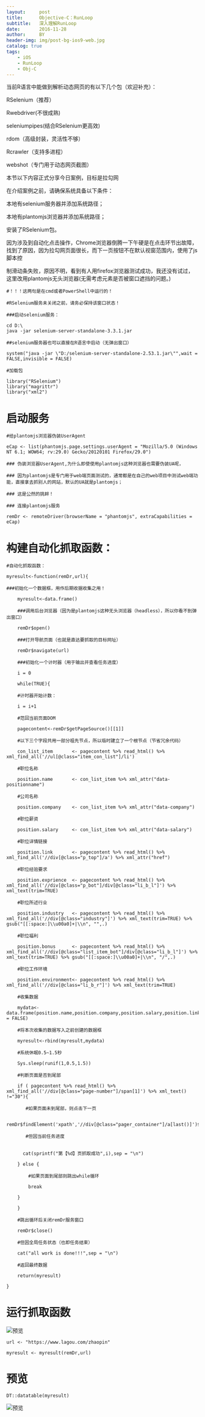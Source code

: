 ```yaml
---
layout:     post
title:      Objective-C：RunLoop
subtitle:   深入理解RunLoop
date:       2016-11-28
author:     BY
header-img: img/post-bg-ios9-web.jpg
catalog: true
tags:
    - iOS
    - RunLoop
    - Obj-C
---
```


当前R语言中能做到解析动态网页的有以下几个包（欢迎补充）：

RSelenium（推荐）

Rwebdriver(不很成熟)

seleniumpipes(结合RSelenium更高效)

rdom（高级封装，灵活性不够）

Rcrawler（支持多进程）

webshot（专门用于动态网页截图）

本节以下内容正式分享今日案例，目标是拉勾网

在介绍案例之前，请确保系统具备以下条件：

本地有selenium服务器并添加系统路径；

本地有plantomjs浏览器并添加系统路径；

安装了RSelenium包。

因为涉及到自动化点击操作，Chrome浏览器倒腾一下午硬是在点击环节出故障，找到了原因，因为拉勾网页面很长，而下一页按钮不在默认视窗范围内，使用了js脚本控

制滑动条失败，原因不明，看到有人用firefox浏览器测试成功，我还没有试过，这里改用plantomjs无头浏览器(无需考虑元素是否被窗口遮挡的问题。)

	#！！！这两句是在cmd或者PowerShell中运行的！

	#RSelenium服务未关闭之前，请务必保持该窗口状态！

	###启动selenium服务：

	cd D:\
	java -jar selenium-server-standalone-3.3.1.jar

	##selenium服务器也可以直接在R语言中启动（无弹出窗口）

	system("java -jar \"D:/selenium-server-standalone-2.53.1.jar\"",wait = FALSE,invisible = FALSE)

	#加载包

	library("RSelenium")
	library("magrittr")
	library("xml2")

# 启动服务

	#给plantomjs浏览器伪装UserAgent

	eCap <- list(phantomjs.page.settings.userAgent = "Mozilla/5.0 (Windows NT 6.1; WOW64; rv:29.0) Gecko/20120101 Firefox/29.0")

	### 伪装浏览器UserAgent,为什么即使使用plantomjs这种浏览器也需要伪装UA呢，

	### 因为plantomjs是专门用于web端页面测试的，通常都是在自己的web项目中测试web端功能，直接拿去抓别人的网站，默认的UA就是plantomjs；

	### 这是公然的挑衅！

	### 连接plantomjs服务

	remDr <- remoteDriver(browserName = "phantomjs", extraCapabilities = eCap)

# 构建自动化抓取函数：
```
#自动化抓取函数：

myresult<-function(remDr,url){

###初始化一个数据框，用作后期收据收集之用！
    
    myresult<-data.frame() 
    
    ###调用后台浏览器（因为是plantomjs这种无头浏览器（headless），所以你看不到弹出窗口）
    
    remDr$open()
    
    ###打开导航页面（也就是直达要抓取的目标网址）
    
    remDr$navigate(url) 
    
    ###初始化一个计时器（用于输出并查看任务进度）
    
    i = 0
    
    while(TRUE){
        
	#计时器开始计数：
        
	i = i+1
        
	#范回当前页面DOM
        
	pagecontent<-remDr$getPageSource()[[1]]
        
	#以下三个字段共用一部分祖先节点，所以临时建立了一个根节点（节省冗余代码）
        
	con_list_item       <- pagecontent %>% read_html() %>% xml_find_all('//ul[@class="item_con_list"]/li')
        
	#职位名称
        
	position.name       <- con_list_item %>% xml_attr("data-positionname") 
        
	#公司名称
        
	position.company    <- con_list_item %>% xml_attr("data-company") 
        
	#职位薪资
        
	position.salary     <- con_list_item %>% xml_attr("data-salary") 
        
	#职位详情链接
        
	position.link       <- pagecontent %>% read_html() %>% xml_find_all('//div[@class="p_top"]/a') %>% xml_attr("href")
        
	#职位经验要求
        
	position.exprience  <- pagecontent %>% read_html() %>% xml_find_all('//div[@class="p_bot"]/div[@class="li_b_l"]') %>% xml_text(trim=TRUE) 
        
	#职位所述行业
        
	position.industry   <- pagecontent %>% read_html() %>% xml_find_all('//div[@class="industry"]') %>% xml_text(trim=TRUE) %>% gsub("[[:space:]\\u00a0]+|\\n", "",.)
        
	#职位福利
        
	position.bonus      <- pagecontent %>% read_html() %>% xml_find_all('//div[@class="list_item_bot"]/div[@class="li_b_l"]') %>% xml_text(trim=TRUE) %>% gsub("[[:space:]\\u00a0]+|\\n", "/",.)
        
	#职位工作环境
        
	position.environment<- pagecontent %>% read_html() %>% xml_find_all('//div[@class="li_b_r"]') %>% xml_text(trim=TRUE) 
        
	#收集数据
        
	mydata<- data.frame(position.name,position.company,position.salary,position.link,position.exprience,position.industry,position.bonus,position.environment,stringsAsFactors = FALSE)
        
	#将本次收集的数据写入之前创建的数据框
        
	myresult<-rbind(myresult,mydata)
        
	#系统休眠0.5~1.5秒
        
	Sys.sleep(runif(1,0.5,1.5))
        
	#判断页面是否到尾部
        
	if ( pagecontent %>% read_html() %>% xml_find_all('//div[@class="page-number"]/span[1]') %>% xml_text() !="30"){
           
	   #如果页面未到尾部，则点击下一页
           
	   remDr$findElement('xpath','//div[@class="pager_container"]/a[last()]')$clickElement()
           
	   #但因当前任务进度
           
	   
	  cat(sprintf("第【%d】页抓取成功",i),sep = "\n")
        
	} else {
            
	    #如果页面到尾部则跳出while循环
            
	    break
        
	}
    
    }
    
    #跳出循环后关闭remDr服务窗口
    
    remDr$close() 
    
    #但因全局任务状态（也即任务结束）
    
    cat("all work is done!!!",sep = "\n")
    
    #返回最终数据
    
    return(myresult)

}
```
# 运行抓取函数
![预览](https://pic2.zhimg.com/80/v2-82ee0fd56ff0d31765d9a5c334ea7711_hd.jpg)

	url <- "https://www.lagou.com/zhaopin"

	myresult <- myresult(remDr,url)

# 预览

	DT::datatable(myresult) 

![预览](https://pic1.zhimg.com/80/v2-9cfeeed51f127c05b345ee622b6fa838_hd.jpg)
